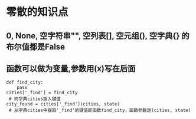 # 零散的知识点

## 0, None, 空字符串"", 空列表[], 空元组(), 空字典{} 的布尔值都是False

## 函数可以做为变量,参数用(x)写在后面
    def find_city:
        pass
    cities['_find'] = find_city
     # 向字典cities插入键值
    city_found = cities['_find'](cities, state)
     # 从字典cities中提取'_find'的键值即函数find_city，函数参数是(cities, state)
	